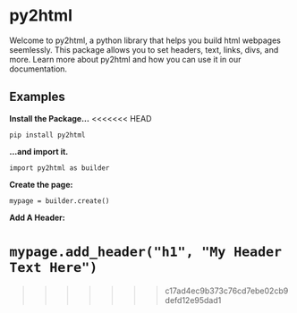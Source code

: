 # py2html

Welcome to py2html, a python library that helps you build html webpages seemlessly. This package allows you to set headers, text, links, divs, and more. Learn more about py2html and how you can use it in our documentation.

## Examples

**Install the Package...**
<<<<<<< HEAD

`pip install py2html`

**...and import it.**

`import py2html as builder`

**Create the page:**

`mypage = builder.create()`

**Add A Header:**

`mypage.add_header("h1", "My Header Text Here")`
=======
>>>>>>> c17ad4ec9b373c76cd7ebe02cb9defd12e95dad1
